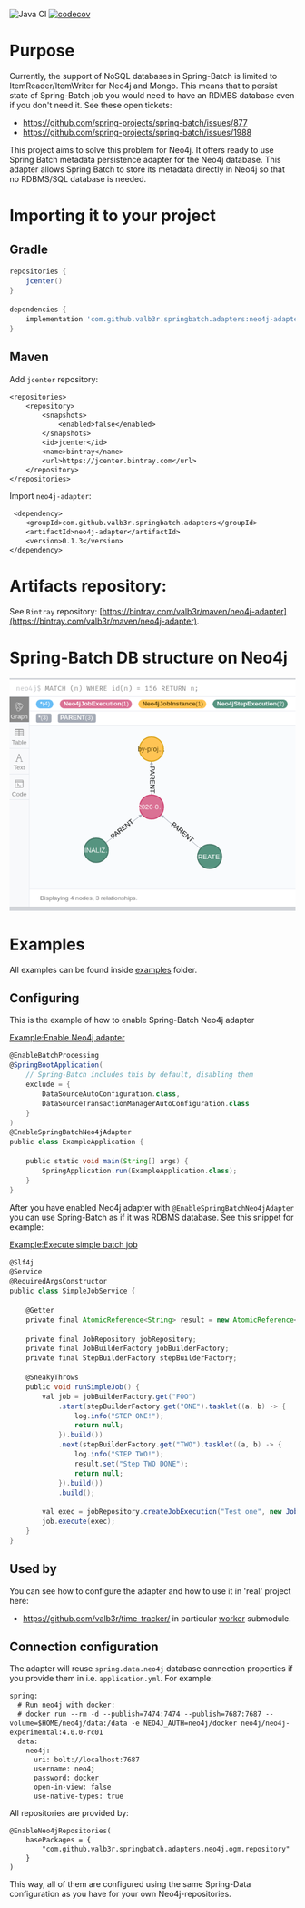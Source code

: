 ![Java CI](https://github.com/valb3r/springbatch-neo4j-adapter/workflows/Java%20CI/badge.svg?branch=master)
[![codecov](https://codecov.io/gh/valb3r/springbatch-neo4j-adapter/branch/master/graph/badge.svg)](https://codecov.io/gh/valb3r/springbatch-neo4j-adapter)


# Purpose

Currently, the support of NoSQL databases in Spring-Batch is limited to ItemReader/ItemWriter for Neo4j and Mongo.
This means that to persist state of Spring-Batch job you would need to have an RDMBS database even if you don't need it.
See these open tickets:

 - https://github.com/spring-projects/spring-batch/issues/877
 - https://github.com/spring-projects/spring-batch/issues/1988

This project aims to solve this problem for Neo4j. It offers ready to use Spring Batch metadata persistence adapter 
for the Neo4j database. This adapter allows Spring Batch to store its metadata directly in Neo4j so that 
no RDBMS/SQL database is needed.

# Importing it to your project

## Gradle

```groovy
repositories {
    jcenter()
}

dependencies {
    implementation 'com.github.valb3r.springbatch.adapters:neo4j-adapter:0.1.3'
}
```

## Maven

Add `jcenter` repository:

```
<repositories>
    <repository>
        <snapshots>
            <enabled>false</enabled>
        </snapshots>
        <id>jcenter</id>
        <name>bintray</name>
        <url>https://jcenter.bintray.com</url>
    </repository>
</repositories>
```

Import `neo4j-adapter`:
```
 <dependency>
    <groupId>com.github.valb3r.springbatch.adapters</groupId>
    <artifactId>neo4j-adapter</artifactId>
    <version>0.1.3</version>
</dependency>

```

# Artifacts repository:

See `Bintray` repository: [https://bintray.com/valb3r/maven/neo4j-adapter](https://bintray.com/valb3r/maven/neo4j-adapter).

# Spring-Batch DB structure on Neo4j

![DB structure](docs/db_structure.png)

# Examples

All examples can be found inside [examples](examples) folder.

## Configuring 

This is the example of how to enable Spring-Batch Neo4j adapter

[Example:Enable Neo4j adapter](examples/src/main/java/com/github/valb3r/springbatch/adapters/examples/neo4j/ExampleApplication.java#L10-L26)
```groovy
@EnableBatchProcessing
@SpringBootApplication(
    // Spring-Batch includes this by default, disabling them
    exclude = {
        DataSourceAutoConfiguration.class,
        DataSourceTransactionManagerAutoConfiguration.class
    }
)
@EnableSpringBatchNeo4jAdapter
public class ExampleApplication {

    public static void main(String[] args) {
        SpringApplication.run(ExampleApplication.class);
    }
}
```

After you have enabled Neo4j adapter with `@EnableSpringBatchNeo4jAdapter` you can use Spring-Batch as if it was 
RDBMS database. See this snippet for example:

[Example:Execute simple batch job](examples/src/main/java/com/github/valb3r/springbatch/adapters/examples/neo4j/SimpleJobService.java#L16-L47)
```groovy
@Slf4j
@Service
@RequiredArgsConstructor
public class SimpleJobService {

    @Getter
    private final AtomicReference<String> result = new AtomicReference<>();

    private final JobRepository jobRepository;
    private final JobBuilderFactory jobBuilderFactory;
    private final StepBuilderFactory stepBuilderFactory;

    @SneakyThrows
    public void runSimpleJob() {
        val job = jobBuilderFactory.get("FOO")
            .start(stepBuilderFactory.get("ONE").tasklet((a, b) -> {
                log.info("STEP ONE!");
                return null;
            }).build())
            .next(stepBuilderFactory.get("TWO").tasklet((a, b) -> {
                log.info("STEP TWO!");
                result.set("Step TWO DONE");
                return null;
            }).build())
            .build();

        val exec = jobRepository.createJobExecution("Test one", new JobParameters());
        job.execute(exec);
    }
}
```

## Used by

You can see how to configure the adapter and how to use it in 'real' project here:
 - https://github.com/valb3r/time-tracker/ in particular [worker](https://github.com/valb3r/time-tracker/tree/master/worker) submodule.

## Connection configuration

The adapter will reuse `spring.data.neo4j` database connection properties if you provide them in 
i.e. `application.yml`. 
For example:

```
spring:
  # Run neo4j with docker:
  # docker run --rm -d --publish=7474:7474 --publish=7687:7687 --volume=$HOME/neo4j/data:/data -e NEO4J_AUTH=neo4j/docker neo4j/neo4j-experimental:4.0.0-rc01
  data:
    neo4j:
      uri: bolt://localhost:7687
      username: neo4j
      password: docker
      open-in-view: false
      use-native-types: true
```

All repositories are provided by:
```
@EnableNeo4jRepositories(
    basePackages = {
        "com.github.valb3r.springbatch.adapters.neo4j.ogm.repository"
    }
)
```

This way, all of them are configured using the same Spring-Data configuration as you have for your own
Neo4j-repositories.
